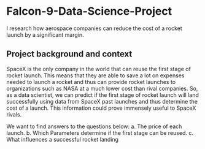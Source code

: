 # Falcon-9-Data-Science-Project
I research how aerospace companies can reduce the cost of a rocket launch by a significant margin. 

## Project background and context
SpaceX is the only company in the world that can reuse the first stage of rocket launch. This means that they are able to save a lot on expenses needed to launch a rocket and
thus can provide rocket launches to organizations such as NASA at a much lower cost than rival companies. So, as a data scientist, we can predict if the first stage of rocket launch will land successfully using data from SpaceX past launches and thus determine the cost of a launch. This information could prove immensely useful to SpaceX rivals.

We want to find answers to the questions below:
 a. The price of each launch.
 b. Which Parameters determine if the first stage can be reused.
 c. What influences a successful rocket landing
